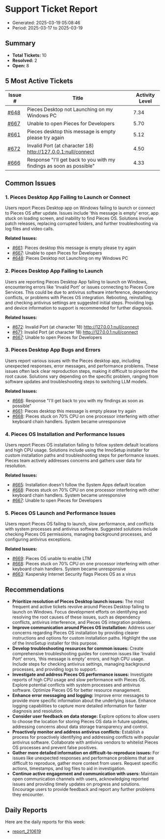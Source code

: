 # Support Ticket Report
- Generated: 2025-03-19 05:08:46
- Period: 2025-03-17 to 2025-03-19

## Summary
- **Total Tickets:** 10
- **Resolved:** 2
- **Open:** 8

## 5 Most Active Tickets
| Issue # | Title | Activity Level |
|---------|-------|----------------|
| [#648](https://github.com/pieces-app/support/issues/648) | Pieces Desktop not Launching on my Windows PC | 7.34 |
| [#667](https://github.com/pieces-app/support/issues/667) | Unable to open Pieces for Developers | 5.70 |
| [#661](https://github.com/pieces-app/support/issues/661) | Pieces desktop this message is empty please try again | 5.12 |
| [#672](https://github.com/pieces-app/support/issues/672) | Invalid Port (at character 18) http://127.0.0.1:null/connect | 4.50 |
| [#666](https://github.com/pieces-app/support/issues/666) | Response "I'll get back to you with my findings as soon as possible" | 4.33 |

## Common Issues
### 1. Pieces Desktop App Failing to Launch or Connect
Users report Pieces Desktop app on Windows failing to launch or connect to Pieces OS after update. Issues include 'this message is empty' error, app stuck on loading screen, and inability to find Pieces OS. Solutions involve patch releases, replacing corrupted folders, and further troubleshooting via log files and video calls.

**Related Issues:**
- [#661](https://github.com/pieces-app/support/issues/661): Pieces desktop this message is empty please try again
- [#667](https://github.com/pieces-app/support/issues/667): Unable to open Pieces for Developers
- [#648](https://github.com/pieces-app/support/issues/648): Pieces Desktop not Launching on my Windows PC

### 2. Pieces Desktop App Failing to Launch
Users are reporting Pieces Desktop App failing to launch on Windows, encountering errors like 'Invalid Port' or issues connecting to Pieces Core Services. This could be due to antivirus software interference, dependency conflicts, or problems with Pieces OS integration. Rebooting, reinstalling, and checking antivirus settings are suggested initial steps. Providing logs and device information to support is recommended for further diagnosis.

**Related Issues:**
- [#672](https://github.com/pieces-app/support/issues/672): Invalid Port (at character 18) http://127.0.0.1:null/connect
- [#671](https://github.com/pieces-app/support/issues/671): Invalid Port (at character 18) http://127.0.0.1:null/connect
- [#667](https://github.com/pieces-app/support/issues/667): Unable to open Pieces for Developers

### 3. Pieces Desktop App Bugs and Errors
Users report various issues with the Pieces desktop app, including unexpected responses, error messages, and performance problems. These issues often lack clear reproduction steps, making it difficult to pinpoint the root cause. Solutions vary depending on the specific problem, ranging from software updates and troubleshooting steps to switching LLM models.

**Related Issues:**
- [#666](https://github.com/pieces-app/support/issues/666): Response "I'll get back to you with my findings as soon as possible"
- [#661](https://github.com/pieces-app/support/issues/661): Pieces desktop this message is empty please try again
- [#668](https://github.com/pieces-app/support/issues/668): Pieces stuck on 70% CPU on one processor interfering with other keyboard chain handlers. System became unresponsive

### 4. Pieces OS Installation and Performance Issues
Users report Pieces OS installation failing to follow system default locations and high CPU usage. Solutions include using the InnoSetup installer for custom installation paths and troubleshooting steps for performance issues. Pieces team actively addresses concerns and gathers user data for resolution.

**Related Issues:**
- [#665](https://github.com/pieces-app/support/issues/665): Installation doesn't follow the System Apps default location
- [#668](https://github.com/pieces-app/support/issues/668): Pieces stuck on 70% CPU on one processor interfering with other keyboard chain handlers. System became unresponsive
- [#667](https://github.com/pieces-app/support/issues/667): Unable to open Pieces for Developers

### 5. Pieces OS Launch and Performance Issues
Users report Pieces OS failing to launch, slow performance, and conflicts with system processes and antivirus software.  Suggested solutions include checking Pieces OS permissions, managing background processes, and configuring antivirus exceptions.

**Related Issues:**
- [#669](https://github.com/pieces-app/support/issues/669): Pieces OS unable to enable LTM
- [#668](https://github.com/pieces-app/support/issues/668): Pieces stuck on 70% CPU on one processor interfering with other keyboard chain handlers. System became unresponsive
- [#663](https://github.com/pieces-app/support/issues/663): Kaspersky Internet Security flags Pieces OS as a virus


## Recommendations
- **Prioritize resolution of Pieces Desktop launch issues:** The most frequent and active tickets revolve around Pieces Desktop failing to launch on Windows. Focus development efforts on identifying and resolving the root causes of these issues, such as dependency conflicts, antivirus interference, and Pieces OS integration problems.
- **Improve communication around Pieces OS installation:** Address user concerns regarding Pieces OS installation by providing clearer instructions and options for custom installation paths. Highlight the use of the InnoSetup installer for this purpose.
- **Develop troubleshooting resources for common issues:** Create comprehensive troubleshooting guides for common issues like 'Invalid Port' errors, 'this message is empty' errors, and high CPU usage. Include steps for checking antivirus settings, managing background processes, and providing logs to support.
- **Investigate and address Pieces OS performance issues:** Investigate reports of high CPU usage and slow performance with Pieces OS. Explore potential conflicts with system processes and antivirus software. Optimize Pieces OS for better resource management.
- **Enhance error messaging and logging:** Improve error messages to provide more specific information about the underlying issue. Enhance logging capabilities to capture more detailed information for faster diagnosis and resolution.
- **Consider user feedback on data storage:** Explore options to allow users to choose the location for storing Pieces OS data in future updates, addressing concerns about data storage transparency and control.
- **Proactively monitor and address antivirus conflicts:** Establish a process for proactively identifying and addressing conflicts with popular antivirus software. Collaborate with antivirus vendors to whitelist Pieces OS processes and prevent false positives.
- **Gather more detailed information on difficult-to-reproduce issues:** For issues like unexpected responses and performance problems that are difficult to reproduce, gather more context from users. Request specific actions, timestamps, and log files to aid in investigation.
- **Continue active engagement and communication with users:** Maintain open communication channels with users, acknowledging reported issues and providing timely updates on progress and solutions. Encourage users to provide feedback and report any further problems they encounter.

## Daily Reports
Here are the daily reports for this week:

- [report_210619](daily/2025-03-18/report_210619.md)
